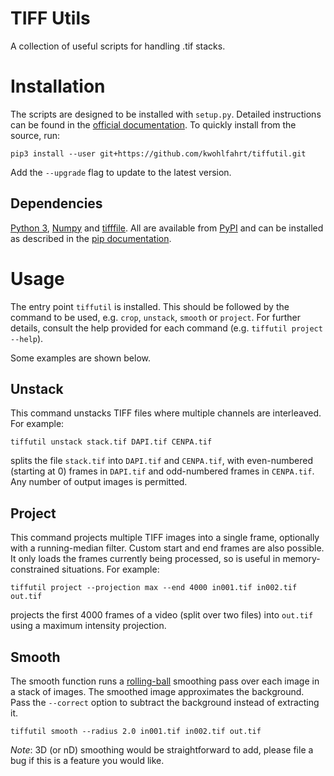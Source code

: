 # TIFF Utils

A collection of useful scripts for handling .tif stacks.

# Installation

The scripts are designed to be installed with `setup.py`. Detailed instructions
can be found in the [official documentation][setuptools]. To quickly install
from the source, run:

    pip3 install --user git+https://github.com/kwohlfahrt/tiffutil.git

Add the `--upgrade` flag to update to the latest version.

## Dependencies

[Python 3][python], [Numpy][numpy] and [tifffile][tifffile]. All are available
from [PyPI][pypi] and can be installed as described in
the [pip documentation][pip-install].

# Usage

The entry point `tiffutil` is installed. This should be followed by the command
to be used, e.g. `crop`, `unstack`, `smooth` or `project`. For further details,
consult the help provided for each command (e.g. `tiffutil project --help`).

Some examples are shown below.

## Unstack

This command unstacks TIFF files where multiple channels are interleaved. For
example:

    tiffutil unstack stack.tif DAPI.tif CENPA.tif

splits the file `stack.tif` into `DAPI.tif` and `CENPA.tif`, with even-numbered
(starting at 0) frames in `DAPI.tif` and odd-numbered frames in `CENPA.tif`. Any
number of output images is permitted.

## Project

This command projects multiple TIFF images into a single frame, optionally with
a running-median filter. Custom start and end frames are also possible. It only
loads the frames currently being processed, so is useful in memory-constrained
situations. For example:

    tiffutil project --projection max --end 4000 in001.tif in002.tif out.tif

projects the first 4000 frames of a video (split over two files) into `out.tif`
using a maximum intensity projection.

## Smooth

The smooth function runs a [rolling-ball][rolling-ball] smoothing pass over each
image in a stack of images. The smoothed image approximates the background. Pass
the `--correct` option to subtract the background instead of extracting it.

    tiffutil smooth --radius 2.0 in001.tif in002.tif out.tif

*Note*: 3D (or nD) smoothing would be straightforward to add, please file a bug
if this is a feature you would like.
    
[setuptools]: https://docs.python.org/3.3/install/#the-new-standard-distutils
[Python]: https://python.org
[Numpy]: https://www.numpy.org
[tifffile]: http://www.lfd.uci.edu/~gohlke/code/tifffile.py.html
[pypi]: https://pypi.python.org/pypi
[pip-install]: https://pip.pypa.io/en/stable/user_guide/#installing-packages
[rolling-ball]: https://dx.doi.org/10.1109/MC.1983.1654163
